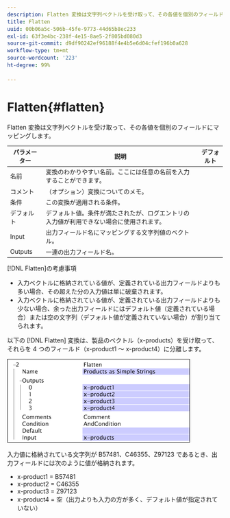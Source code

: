 ```yaml
---
description: Flatten 変換は文字列ベクトルを受け取って、その各値を個別のフィールドにマッピングします。
title: Flatten
uuid: 00b06a5c-506b-45fe-9773-44d65b8ec233
exl-id: 63f3e4bc-238f-4e15-8ae5-2f805bd080d3
source-git-commit: d9df90242ef96188f4e4b5e6d04cfef196b0a628
workflow-type: tm+mt
source-wordcount: '223'
ht-degree: 99%

---
```


# Flatten{#flatten}

Flatten 変換は文字列ベクトルを受け取って、その各値を個別のフィールドにマッピングします。

| パラメーター | 説明 | デフォルト |
|---|---|---|
| 名前 | 変換のわかりやすい名前。ここには任意の名前を入力することができます。 |  |
| コメント | （オプション）変換についてのメモ。 |  |
| 条件 | この変換が適用される条件。 |  |
| デフォルト | デフォルト値。条件が満たされたが、ログエントリの入力値が利用できない場合に使用されます。 |  |
| Input | 出力フィールド名にマッピングする文字列値のベクトル。 |  |
| Outputs | 一連の出力フィールド名。 |  |

[!DNL Flatten]の考慮事項

* 入力ベクトルに格納されている値が、定義されている出力フィールドよりも多い場合、その超えた分の入力値は単に破棄されます。
* 入力ベクトルに格納されている値が、定義されている出力フィールドよりも少ない場合、余った出力フィールドにはデフォルト値（定義されている場合）または空の文字列（デフォルト値が定義されていない場合）が割り当てられます。

以下の [!DNL Flatten] 変換は、製品のベクトル（x-products）を受け取って、それらを 4 つのフィールド（x-product1 ～ x-product4）に分離します。

![](assets/cfg_TransformationType_Flatten.png)

入力値に格納されている文字列が B57481、C46355、Z97123 であるとき、出力フィールドには次のように値が格納されます。

* x-product1 = B57481
* x-product2 = C46355
* x-product3 = Z97123
* x-product4 = 空（出力よりも入力の方が多く、デフォルト値が指定されていない）
